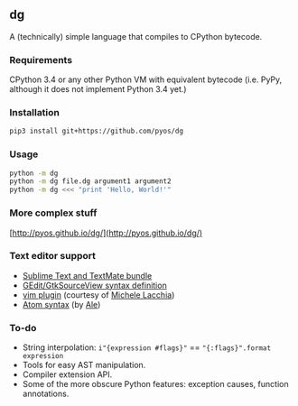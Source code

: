 ## dg

A (technically) simple language that compiles to CPython bytecode.

### Requirements

CPython 3.4 or any other Python VM with equivalent bytecode
(i.e. PyPy, although it does not implement Python 3.4 yet.)

### Installation

```sh
pip3 install git+https://github.com/pyos/dg
```

### Usage

```sh
python -m dg
python -m dg file.dg argument1 argument2
python -m dg <<< "print 'Hello, World!'"
```

### More complex stuff

[http://pyos.github.io/dg/](http://pyos.github.io/dg/)

### Text editor support

 * [Sublime Text and TextMate bundle](https://github.com/pyos/dg-textmate)
 * [GEdit/GtkSourceView syntax definition](https://github.com/pyos/dg-gedit)
 * [vim plugin](https://github.com/rubik/vim-dg) (courtesy of [Michele Lacchia](https://github.com/rubik))
 * [Atom syntax](https://atom.io/packages/language-dg) (by [Ale](https://github.com/iamale))

### To-do

 * String interpolation: `i"{expression #flags}"` == `"{:flags}".format expression`
 * Tools for easy AST manipulation.
 * Compiler extension API.
 * Some of the more obscure Python features: exception causes, function annotations.
